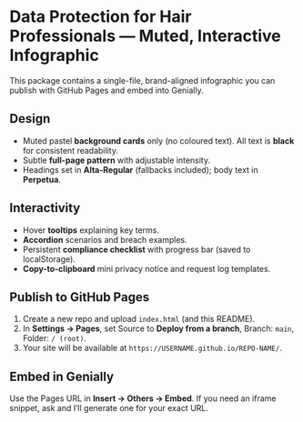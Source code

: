 # Data Protection for Hair Professionals — Muted, Interactive Infographic

This package contains a single-file, brand-aligned infographic you can publish with GitHub Pages and embed into Genially.

## Design
- Muted pastel **background cards** only (no coloured text). All text is **black** for consistent readability.
- Subtle **full-page pattern** with adjustable intensity.
- Headings set in **Alta-Regular** (fallbacks included); body text in **Perpetua**.

## Interactivity
- Hover **tooltips** explaining key terms.
- **Accordion** scenarios and breach examples.
- Persistent **compliance checklist** with progress bar (saved to localStorage).
- **Copy-to-clipboard** mini privacy notice and request log templates.

## Publish to GitHub Pages
1. Create a new repo and upload `index.html` (and this README).
2. In **Settings → Pages**, set Source to **Deploy from a branch**, Branch: `main`, Folder: `/ (root)`.
3. Your site will be available at `https://USERNAME.github.io/REPO-NAME/`.

## Embed in Genially
Use the Pages URL in **Insert → Others → Embed**. If you need an iframe snippet, ask and I’ll generate one for your exact URL.
